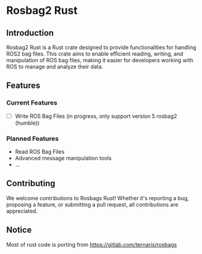# Rosbag2 Rust

## Introduction

Rosbag2 Rust is a Rust crate designed to provide functionalities for handling ROS2 bag files. This crate aims to enable efficient reading, writing, and manipulation of ROS bag files, making it easier for developers working with ROS to manage and analyze their data.

## Features

### Current Features

- [ ] Write ROS Bag Files (in progress, only support version 5 rosbag2 (humble))

### Planned Features

- Read ROS Bag Files
- Advanced message manipulation tools
- ...

## Contributing

We welcome contributions to Rosbags Rust! Whether it's reporting a bug, proposing a feature, or submitting a pull request, all contributions are appreciated.

## Notice

Most of rust code is porting from https://gitlab.com/ternaris/rosbags
